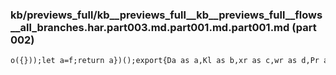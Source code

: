 ### kb/previews_full/kb__previews_full__kb__previews_full__flows__all_branches.har.part003.md.part001.md.part001.md (part 002)

```md
o({}));let a=f;return a})();export{Da as a,Kl as b,xr as c,wr as d,Pr as e,Cr as f,Lt as g,Ir as h,gl as
```

```
